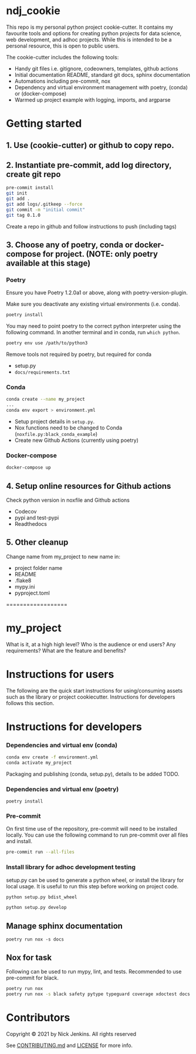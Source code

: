 # ndj_cookie

This repo is my personal python project cookie-cutter.
It contains my favourite tools and options for creating python projects for data science, web development, and adhoc projects.
While this is intended to be a personal resource, this is open to public users.

The cookie-cutter includes the following tools:

- Handy git files i.e. gitignore, codeowners, templates, github actions
- Initial documentation README, standard git docs, sphinx documentation
- Automations including pre-commit, nox
- Dependency and virtual environment management with poetry, (conda) or (docker-compose)
- Warmed up project example with logging, imports, and argparse

# Getting started

## 1. Use (cookie-cutter) or github to copy repo.

## 2. Instantiate pre-commit, add log directory, create git repo

```bash
pre-commit install
git init
git add .
git add logs/.gitkeep --force
git commit -m "initial commit"
git tag 0.1.0
```

Create a repo in github and follow instructions to push (including tags)

## 3. Choose any of poetry, conda or docker-compose for project. (NOTE: only poetry available at this stage)

### Poetry

Ensure you have Poetry 1.2.0a1 or above, along with poetry-version-plugin.

Make sure you deactivate any existing virtual environments (i.e. conda).

```bash
poetry install
```

You may need to point poetry to the correct python interpreter using the following command.
In another terminal and in conda, run `which python`.
```bash
poetry env use /path/to/python3
```

Remove tools not required by poetry, but required for conda
- setup.py
- `docs/requirements.txt`

### Conda

```bash
conda create --name my_project
...
conda env export > environment.yml
```

* Setup project details in `setup.py`.
* Nox functions need to be changed to Conda (`noxfile.py:black_conda_example`)
* Create new Github Actions (currently using poetry)

### Docker-compose

```bash
docker-compose up
```

## 4. Setup online resources for Github actions

Check python version in noxfile and  Github actions

- Codecov
- pypi and test-pypi
- Readthedocs

## 5. Other cleanup

Change name from my_project to new name in:

- project folder name
- README
- .flake8
- mypy.ini
- pyproject.toml


==================

# my_project

What is it, at a high high level?
Who is the audience or end users? Any requirements?
What are the feature and benefits?

# Instructions for users

The following are the quick start instructions for using/consuming assets such as the library or project cookiecutter.
Instructions for developers follows this section.

# Instructions for developers

### Dependencies and virtual env (conda)

```bash
conda env create -f environment.yml
conda activate my_project
```

Packaging and publishing (conda, setup.py), details to be added TODO.

### Dependencies and virtual env (poetry)

`poetry install`

### Pre-commit

On first time use of the repository, pre-commit will need to be installed locally. You can use the following command to run pre-commit over all files and install.

``` bash
pre-commit run --all-files
```

### Install library for adhoc development testing

setup.py can be used to generate a python wheel, or install the library for local usage.
It is useful to run this step before working on project code.

```bash
python setup.py bdist_wheel
```

```bash
python setup.py develop
```

## Manage sphinx documentation

`poetry run nox -s docs`

## Nox for task

Following can be used to run mypy, lint, and tests.
Recommended to use pre-commit for black.

```bash
poetry run nox
poetry run nox -s black safety pytype typeguard coverage xdoctest docs autoflake
```

# Contributors

Copyright © 2021 by Nick Jenkins. All rights reserved

See [CONTRIBUTING.md](CONTRIBUTING.md) and [LICENSE](LICENSE) for more info.
